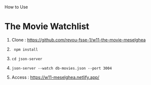How to Use

# The Movie Watchlist

1. Clone : https://github.com/revou-fsse-1/w11-the-movie-meselghea
2. ```
    npm install
    ```
3. ```
   cd json-server
   ```
4. ```
   json-server --watch db-movies.json --port 3004
5. Access : https://w11-meselghea.netlify.app/
